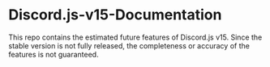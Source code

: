# Discord.js-v15-Documentation
This repo contains the estimated future features of Discord.js v15. Since the stable version is not fully released, the completeness or accuracy of the features is not guaranteed.
